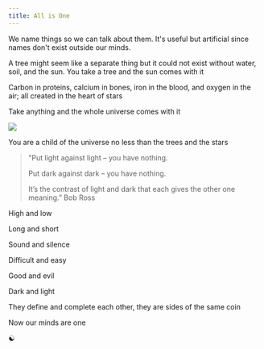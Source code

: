 ```yaml
---
title: All is One 
---
```


We name things so we can talk about them.  It's useful but artificial since names don't exist outside our minds. 

A tree might seem like a separate thing but it could not exist without water, soil, and the sun. You take a tree and the sun comes with it 

Carbon in proteins, calcium in bones, iron in the blood, and oxygen in the air; all created in the heart of stars

Take anything and the whole universe comes with it 

![](/assets/static/img/attached-to-all.png)

You are a child of the universe no less than the trees and the stars 

> "Put light against light – you have nothing. 
> 
> Put dark against dark – you have nothing. 
> 
> It’s the contrast of light and dark that each gives the other one meaning.” Bob Ross 

High and low

Long and short 

Sound and silence 

Difficult and easy

Good and evil 

Dark and light 

They define and complete each other, they are sides of the same coin 

Now our minds are one 

☯